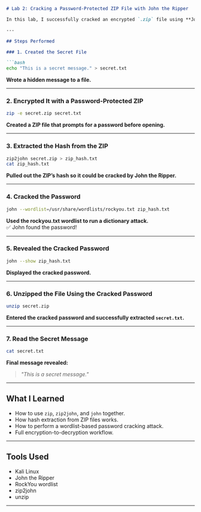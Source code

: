 ```markdown
# Lab 2: Cracking a Password-Protected ZIP File with John the Ripper

In this lab, I successfully cracked an encrypted `.zip` file using **John the Ripper** and revealed a hidden message.

---

## Steps Performed

### 1. Created the Secret File

```bash
echo "This is a secret message." > secret.txt
```

**Wrote a hidden message to a file.**

---

### 2. Encrypted It with a Password-Protected ZIP

```bash
zip -e secret.zip secret.txt
```

**Created a ZIP file that prompts for a password before opening.**

---

### 3. Extracted the Hash from the ZIP

```bash
zip2john secret.zip > zip_hash.txt
cat zip_hash.txt
```

**Pulled out the ZIP’s hash so it could be cracked by John the Ripper.**

---

### 4. Cracked the Password

```bash
john --wordlist=/usr/share/wordlists/rockyou.txt zip_hash.txt
```

**Used the rockyou.txt wordlist to run a dictionary attack.**  
✅ John found the password!

---

### 5. Revealed the Cracked Password

```bash
john --show zip_hash.txt
```

**Displayed the cracked password.**

---

### 6. Unzipped the File Using the Cracked Password

```bash
unzip secret.zip
```

**Entered the cracked password and successfully extracted `secret.txt`.**

---

### 7. Read the Secret Message

```bash
cat secret.txt
```

**Final message revealed:**
> _"This is a secret message."_

---

## What I Learned

- How to use `zip`, `zip2john`, and `john` together.
- How hash extraction from ZIP files works.
- How to perform a wordlist-based password cracking attack.
- Full encryption-to-decryption workflow.

---

## Tools Used

- Kali Linux  
- John the Ripper  
- RockYou wordlist  
- zip2john  
- unzip

---
```
